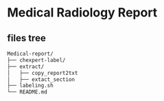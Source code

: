 # Medical Radiology Report 

## files tree
```markdown
Medical-report/
├── chexpert-label/
├── extract/
│   ├── copy_report2txt
│   ├── extact_section
├── labeling.sh
└── README.md
```
